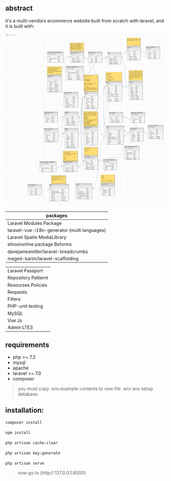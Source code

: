 
## abstract

it's a multi-vendors ecommerce website built from scratch with laravel, and it is built with:

![](db_design.png)



<table>
    <thead>
        <th>packages</th>
    </thead>
    <tbody>
        <tr> <td>Laravel Modules Package</td>
            </tr>
          <tr>  <td> laravel-vue-i18n-generator (multi languages)</td> </tr>
          <tr>  <td> Laravel Spatie MediaLibrary</td> </tr>
          <tr>  <td> elnooronline package Bsforms</td> </tr>
          <tr>  <td>  davejamesmiller/laravel-breadcrumbs</td> </tr>
        <tr>  <td>  maged-karim/laravel-scaffolding</td> </tr>
    </tbody>
    </table>


<table>
    <tbody>
        <tr> <td>Laravel Passport</td>
            </tr>
          <tr>  <td> Repository Patternt</td> </tr>
          <tr>  <td> Resourses Policies</td> </tr>
          <tr>  <td> Requests</td> </tr>
          <tr>  <td>  Filters</td> </tr>
          <tr>  <td>  PHP-unit testing</td> </tr>
          <tr>  <td>  MySQL</td> </tr>
          <tr>  <td>  Vue Js</td> </tr>
          <tr>  <td>  Admin LTE3</td> </tr>
    </tbody>
    </table>


## requirements
<ul>
                <li>php >= 7.2 </li>
                <li>mysql</li>
                <li>apache</li>
                <li>laravel >= 7.0 </li>
                <li>composer</li>
      </ul>

> you must copy .env.example contents to new file .env ans setup database. 


## installation:

```
composer install

npm install

php artisan cache:clear

php artisan key:generate

php artisan serve

```

> now go to (http//:127.0.0.1:8000) 


